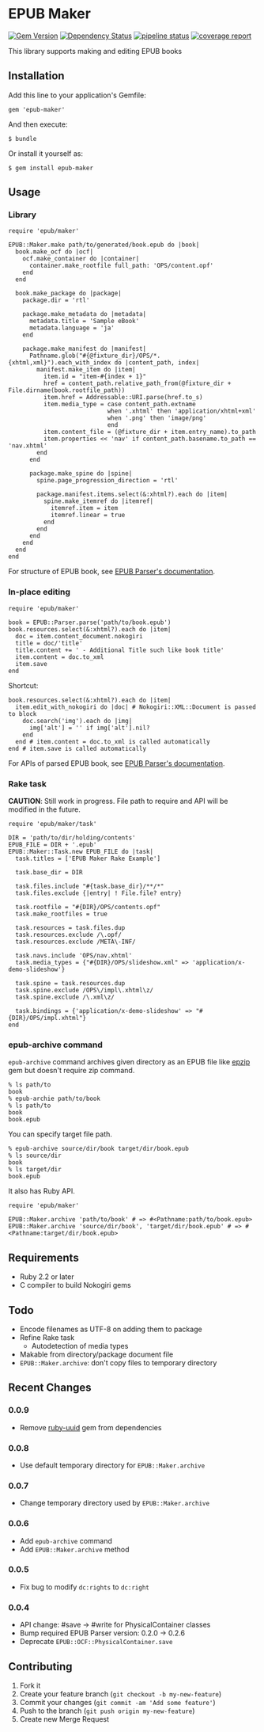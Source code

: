 EPUB Maker
==========
[![Gem Version](https://badge.fury.io/rb/epub-maker.svg)](http://badge.fury.io/rb/epub-maker)
[![Dependency Status](https://gemnasium.com/KitaitiMakoto/epub-maker.png)](https://gemnasium.com/KitaitiMakoto/epub-maker)
[![pipeline status](https://gitlab.com/KitaitiMakoto/epub-maker/badges/master/pipeline.svg)](https://gitlab.com/KitaitiMakoto/epub-maker/commits/master)
[![coverage report](https://gitlab.com/KitaitiMakoto/epub-maker/badges/master/coverage.svg)](https://gitlab.com/KitaitiMakoto/epub-maker/commits/master)

This library supports making and editing EPUB books

Installation
------------

Add this line to your application's Gemfile:

    gem 'epub-maker'

And then execute:

    $ bundle

Or install it yourself as:

    $ gem install epub-maker

Usage
-----

### Library ###

    require 'epub/maker'
    
    EPUB::Maker.make path/to/generated/book.epub do |book|
      book.make_ocf do |ocf|
        ocf.make_container do |container|
          container.make_rootfile full_path: 'OPS/content.opf'
        end
      end

      book.make_package do |package|
        package.dir = 'rtl'

        package.make_metadata do |metadata|
          metadata.title = 'Sample eBook'
          metadata.language = 'ja'
        end

        package.make_manifest do |manifest|
          Pathname.glob("#{@fixture_dir}/OPS/*.{xhtml,xml}").each_with_index do |content_path, index|
            manifest.make_item do |item|
              item.id = "item-#{index + 1}"
              href = content_path.relative_path_from(@fixture_dir + File.dirname(book.rootfile_path))
              item.href = Addressable::URI.parse(href.to_s)
              item.media_type = case content_path.extname
                                when '.xhtml' then 'application/xhtml+xml'
                                when '.png' then 'image/png'
                                end
              item.content_file = (@fixture_dir + item.entry_name).to_path
              item.properties << 'nav' if content_path.basename.to_path == 'nav.xhtml'
            end
          end

          package.make_spine do |spine|
            spine.page_progression_direction = 'rtl'

            package.manifest.items.select(&:xhtml?).each do |item|
              spine.make_itemref do |itemref|
                itemref.item = item
                itemref.linear = true
              end
            end
          end
        end
      end
    end

For structure of EPUB book, see [EPUB Parser's documentation][epub-parser-doc].

### In-place editing

    require 'epub/maker'
    
    book = EPUB::Parser.parse('path/to/book.epub')
    book.resources.select(&:xhtml?).each do |item|
      doc = item.content_document.nokogiri
      title = doc/'title'
      title.content += ' - Additional Title such like book title'
      item.content = doc.to_xml
      item.save
    end

Shortcut:

    book.resources.select(&:xhtml?).each do |item|
      item.edit_with_nokogiri do |doc| # Nokogiri::XML::Document is passed to block
        doc.search('img').each do |img|
          img['alt'] = '' if img['alt'].nil?
        end
      end # item.content = doc.to_xml is called automatically
    end # item.save is called automatically

For APIs of parsed EPUB book, see [EPUB Parser's documentation][epub-parser-doc].

[epub-parser-doc]: http://rubydoc.info/gems/epub-parser/frames

### Rake task ###

**CAUTION**: Still work in progress. File path to require and API will be modified in the future.

    require 'epub/maker/task'

    DIR = 'path/to/dir/holding/contents'
    EPUB_FILE = DIR + '.epub'
    EPUB::Maker::Task.new EPUB_FILE do |task|
      task.titles = ['EPUB Maker Rake Example']

      task.base_dir = DIR

      task.files.include "#{task.base_dir}/**/*"
      task.files.exclude {|entry| ! File.file? entry}

      task.rootfile = "#{DIR}/OPS/contents.opf"
      task.make_rootfiles = true

      task.resources = task.files.dup
      task.resources.exclude /\.opf/
      task.resources.exclude /META\-INF/

      task.navs.include 'OPS/nav.xhtml'
      task.media_types = {"#{DIR}/OPS/slideshow.xml" => 'application/x-demo-slideshow'}

      task.spine = task.resources.dup
      task.spine.exclude /OPS\/impl\.xhtml\z/
      task.spine.exclude /\.xml\z/

      task.bindings = {'application/x-demo-slideshow' => "#{DIR}/OPS/impl.xhtml"}
    end

### epub-archive command

`epub-archive` command archives given directory as an EPUB file like [epzip][] gem but doesn't require zip command.

    % ls path/to
    book
    % epub-archie path/to/book
    % ls path/to
    book
    book.epub

You can specify target file path.

    % epub-archive source/dir/book target/dir/book.epub
    % ls source/dir
    book
    % ls target/dir
    book.epub

It also has Ruby API.

    require 'epub/maker'
    
    EPUB::Maker.archive 'path/to/book' # => #<Pathname:path/to/book.epub>
    EPUB::Maker.archive 'source/dir/book', 'target/dir/book.epub' # => #<Pathname:target/dir/book.epub>

[epzip]: https://github.com/takahashim/epzip

Requirements
------------
* Ruby 2.2 or later
* C compiler to build Nokogiri gems

Todo
----
* Encode filenames as UTF-8 on adding them to package
* Refine Rake task
  * Autodetection of media types
* Makable from directory/package document file
* `EPUB::Maker.archive`: don't copy files to temporary directory

Recent Changes
--------------
### 0.0.9

* Remove [ruby-uuid][] gem from dependencies

[ruby-uuid]: https://github.com/shyouhei/ruby-uuid

### 0.0.8

* Use default temporary directory for `EPUB::Maker.archive`

### 0.0.7

* Change temporary directory used by `EPUB::Maker.archive`

### 0.0.6

* Add `epub-archive` command
* Add `EPUB::Maker.archive` method

### 0.0.5

* Fix bug to modify `dc:rights` to `dc:right`

### 0.0.4
* API change: #save -> #write for PhysicalContainer classes
* Bump required EPUB Parser version: 0.2.0 -> 0.2.6
* Deprecate `EPUB::OCF::PhysicalContainer.save`

Contributing
------------

1. Fork it
2. Create your feature branch (`git checkout -b my-new-feature`)
3. Commit your changes (`git commit -am 'Add some feature'`)
4. Push to the branch (`git push origin my-new-feature`)
5. Create new Merge Request
